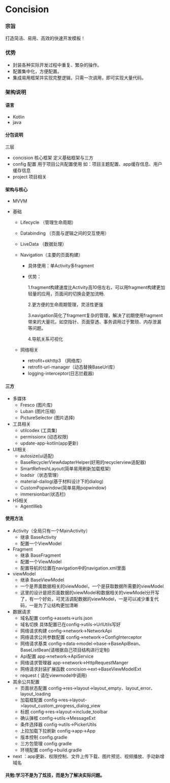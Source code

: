 # Concision

### 宗旨

打造简洁、易用、高效的快速开发模板！

### 优势

- 封装各种实际开发过程中重复、繁杂的操作。
- 配置集中化，方便配置。
- 集成易用框架并实现完整逻辑，只需一次调用，即可实现大量代码。

### 架构说明

#### 语言 

- Kotlin
- java

#### 分包说明
  三层
  - concision 核心框架 定义基础框架与三方
  - config 配置 用于项目公共配置使用 如：项目主题配置、app缓存信息、用户缓存信息
  - project 项目相关

#### 架构与核心

- MVVM

- 基础
  - Lifecycle （管理生命周期）

  - Databinding （页面与逻辑之间的交互使用）

  - LiveData （数据处理）

  - Navigation（主要的页面构建）

    - 具体使用：单Activity多fragment 

    - 优势：

      1.fragment构建速度比Activity高10倍左右，可以用fragment构建更加轻量的应用，页面间的切换会更加流畅.

      2.更方便的生命周期管理，灵活性更强

      3.navigation简化了fragment复杂的管理，解决了初期使用fragment带来的大量坑，如空指针、页面穿透、事务调用过于繁琐、内存泄漏等问题。

      4.导航关系可视化

   - 网络相关
     - retrofit+okhttp3 （网络库）
     - retrofit-url-manager（动态替换BaseUrl库）
     - logging-interceptor(日志拦截器)

#### 三方

- 多媒体
  - Fresco (图片库)
  - Luban (图片压缩)
  - PictureSelector (图片选择)
- 工具相关
  - utilcodex (工具集)
  - permissionx (动态权限)
  - update-app-kotlin(app更新)
- UI相关
  - autosize(ui适配)
  - BaseRecyclerViewAdapterHelper(好用的recyclerview适配器)
  - SmartRefreshLayout(简单易用刷新加载框架)
  - loadsir（状态管理）
  - material-dailog(基于材料设计下的dialog)
  - CustomPopwindow(简单易用popwindow)
  - immersionbar(状态栏)
- H5相关
  - AgentWeb

#### 使用方法

- Activity（全局只有一个MainActivity）
    - 继承 BaseActivity
    - 配置一个ViewModel
- Fragment
    - 继承 BaseFragment
    - 配置一个ViewModel
    - 配置导航的位置在navigation中的navigation.xml里面
- viewModel
    - 继承 BaseViewModel
    - 一个是界面数据相关的viewModel，一个是获取数据所需要的viewModel
    - 这里的设计是把页面数据的viewModel和数据相关的viewModel分开写了，有一个好处，可灵活调配数据的viewModel，一是可以减少重复代码，一是为了让结构更加清晰
- 数据请求
    - 域名配置 config->assets->urls.json 
    - 域名切换 具体配置已在config->utils->UrlUtils写好
    - 网络请求构建  config->network->NetworkApi
    - 网络请求公共参数配置 config->network->ConfigInterceptor
    - 网络请求基类 config->data->model->base->BaseApiBean、BaseListBean(请根据自己项目结构进行定制)
    - Api配置 app->network->ApiService
    - 网络请求管理器 app->network->HttpRequestManger
    - 网络请求封装扩展函数 concision->ext->BaseViewModelExt
    -  request ( 请在viewmodel中调用)
- 其余公共配置
    - 页面状态配置 config->res->layout->layout_empty、layout_error、layout_loading
    - 加载框配置   config->res->layout->layout_custom_progress_dialog_view
    - 标题 config->res->layout->include_toolbar
    - 确认弹框  config->utils->MessageExt
    - 条件选择器 config->utils->PickerUtils
    - 上拉加载下拉刷新 config->app->App
    - 版本控制 config.gradle
    - 三方包管理 config.gradle
    - 环境配置 config->build.gradle
- next ：app更新、权限控制、文件上传下载、图片预览、视频播放、手动新增域名

#### 共勉:学习不是为了炫技，而是为了解决实际问题。
